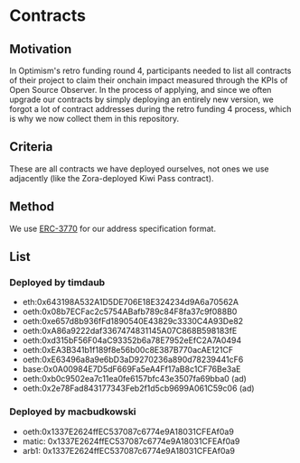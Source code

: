 # Contracts

## Motivation

In Optimism's retro funding round 4, participants needed to list all contracts of their project to claim their onchain impact measured through the KPIs of Open Source Observer.
In the process of applying, and since we often upgrade our contracts by simply deploying an entirely new version, we forgot a lot of contract addresses during the retro funding 4 process, which is why we now collect them in this repository.

## Criteria

These are all contracts we have deployed ourselves, not ones we use adjacently (like the Zora-deployed Kiwi Pass contract).

## Method

We use [ERC-3770](https://eips.ethereum.org/EIPS/eip-3770) for our address specification format.

## List

### Deployed by timdaub

- eth:0x643198A532A1D5DE706E18E324234d9A6a70562A
- oeth:0x08b7ECFac2c5754ABafb789c84F8fa37c9f088B0
- oeth:0xe657d8b936fFd1890540E43829c3330C4A93De82
- oeth:0xA86a9222daf3367474831145A07C868B598183fE
- oeth:0xd315bF56F04aC93352b6a78E7952eEfC2A7A0494
- oeth:0xEA3B341b1f189f8e56b00c8E387B770acAE121CF
- oeth:0xE63496a8a9e6bD3aD9270236a890d78239441cF6
- base:0x0A00984E7D5dF669Fa5eA4Ff17aB8c1CF76Be3aE
- oeth:0xb0c9502ea7c11ea0fe6157bfc43e3507fa69bba0 (ad)
- oeth:0x2e78Fad843177343Feb2f1d5cb9699A061C59c06 (ad)

### Deployed by macbudkowski

- oeth:0x1337E2624ffEC537087c6774e9A18031CFEAf0a9
- matic: 0x1337E2624ffEC537087c6774e9A18031CFEAf0a9
- arb1: 0x1337E2624ffEC537087c6774e9A18031CFEAf0a9

